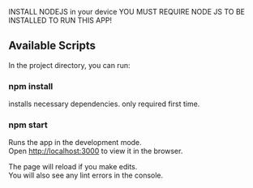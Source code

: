 INSTALL NODEJS in your device
YOU MUST REQUIRE NODE JS TO BE INSTALLED TO RUN THIS APP!

## Available Scripts

In the project directory, you can run:

### npm install

installs necessary dependencies. only required first time.

### npm start

Runs the app in the development mode.<br />
Open [http://localhost:3000](http://localhost:3000) to view it in the browser.

The page will reload if you make edits.<br />
You will also see any lint errors in the console.
